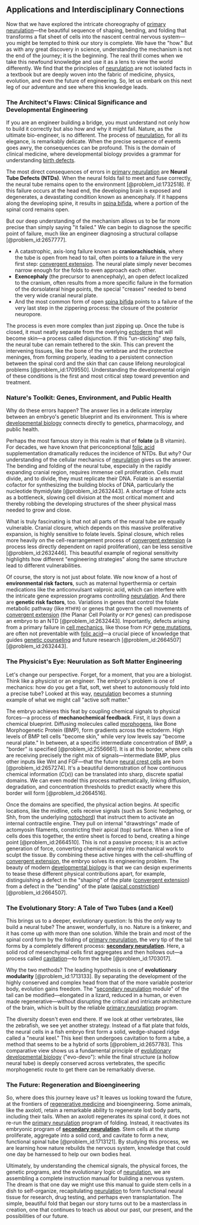 ## Applications and Interdisciplinary Connections

Now that we have explored the intricate choreography of [primary neurulation](@article_id:182830)—the beautiful sequence of shaping, bending, and folding that transforms a flat sheet of cells into the nascent central nervous system—you might be tempted to think our story is complete. We have the "how." But as with any great discovery in science, understanding the mechanism is not the end of the journey; it is the beginning. The real thrill comes when we take this newfound knowledge and use it as a lens to view the world differently. We find that the principles of [neurulation](@article_id:186542) are not isolated facts in a textbook but are deeply woven into the fabric of medicine, physics, evolution, and even the future of engineering. So, let us embark on this next leg of our adventure and see where this knowledge leads.

### The Architect's Flaws: Clinical Significance and Developmental Engineering

If you are an engineer building a bridge, you must understand not only how to build it correctly but also how and why it might fail. Nature, as the ultimate bio-engineer, is no different. The process of [neurulation](@article_id:186542), for all its elegance, is remarkably delicate. When the precise sequence of events goes awry, the consequences can be profound. This is the domain of clinical medicine, where developmental biology provides a grammar for understanding [birth defects](@article_id:266391).

The most direct consequences of errors in [primary neurulation](@article_id:182830) are **Neural Tube Defects (NTDs)**. When the neural folds fail to meet and fuse correctly, the neural tube remains open to the environment [@problem_id:1732518]. If this failure occurs at the head end, the developing brain is exposed and degenerates, a devastating condition known as anencephaly. If it happens along the developing spine, it results in [spina bifida](@article_id:274840), where a portion of the spinal cord remains open.

But our deep understanding of the mechanism allows us to be far more precise than simply saying "it failed." We can begin to diagnose the specific point of failure, much like an engineer diagnosing a structural collapse [@problem_id:2657777].
- A catastrophic, axis-long failure known as **craniorachischisis**, where the tube is open from head to tail, often points to a failure in the very first step: [convergent extension](@article_id:183018). The neural plate simply never becomes narrow enough for the folds to even approach each other.
- **Exencephaly** (the precursor to anencephaly), an open defect localized to the cranium, often results from a more specific failure in the formation of the dorsolateral hinge points, the special "creases" needed to bend the very wide cranial neural plate.
- And the most common form of open [spina bifida](@article_id:274840) points to a failure of the very last step in the zippering process: the closure of the posterior neuropore.

The process is even more complex than just zipping up. Once the tube is closed, it must neatly separate from the overlying [ectoderm](@article_id:139845) that will become skin—a process called disjunction. If this "un-sticking" step fails, the neural tube can remain tethered to the skin. This can prevent the intervening tissues, like the bone of the vertebrae and the protective meninges, from forming properly, leading to a persistent connection between the spinal cord and the skin that can cause lifelong neurological problems [@problem_id:1709550]. Understanding the developmental origin of these conditions is the first and most critical step toward prevention and treatment.

### Nature's Toolkit: Genes, Environment, and Public Health

Why do these errors happen? The answer lies in a delicate interplay between an embryo's genetic blueprint and its environment. This is where [developmental biology](@article_id:141368) connects directly to genetics, pharmacology, and public health.

Perhaps the most famous story in this realm is that of **folate** (a B vitamin). For decades, we have known that periconceptional [folic acid](@article_id:273882) supplementation dramatically reduces the incidence of NTDs. But *why*? Our understanding of the cellular mechanics of [neurulation](@article_id:186542) gives us the answer. The bending and folding of the neural tube, especially in the rapidly expanding cranial region, requires immense cell proliferation. Cells must divide, and to divide, they must replicate their DNA. Folate is an essential cofactor for synthesizing the building blocks of DNA, particularly the nucleotide thymidylate [@problem_id:2632443]. A shortage of folate acts as a bottleneck, slowing cell division at the most critical moment and thereby robbing the developing structures of the sheer physical mass needed to grow and close.

What is truly fascinating is that not all parts of the neural tube are equally vulnerable. Cranial closure, which depends on this massive proliferative expansion, is highly sensitive to folate levels. Spinal closure, which relies more heavily on the cell-rearrangement process of [convergent extension](@article_id:183018) (a process less directly dependent on rapid proliferation), can be less sensitive [@problem_id:2632446]. This beautiful example of regional sensitivity highlights how different "engineering strategies" along the same structure lead to different vulnerabilities.

Of course, the story is not just about folate. We now know of a host of **environmental risk factors**, such as maternal hyperthermia or certain medications like the anticonvulsant valproic acid, which can interfere with the intricate gene expression programs controlling [neurulation](@article_id:186542). And there are **genetic risk factors**, too. Variations in genes that control the folate metabolic pathway (like `MTHFR`) or genes that govern the cell movements of [convergent extension](@article_id:183018) (the Planar Cell Polarity or `PCP` genes) can predispose an embryo to an NTD [@problem_id:2632443]. Importantly, defects arising from a primary failure in [cell mechanics](@article_id:175698), like those from `PCP` [gene mutations](@article_id:145635), are often not preventable with [folic acid](@article_id:273882)—a crucial piece of knowledge that guides [genetic counseling](@article_id:141454) and future research [@problem_id:2664507] [@problem_id:2632443].

### The Physicist's Eye: Neurulation as Soft Matter Engineering

Let's change our perspective. Forget, for a moment, that you are a biologist. Think like a physicist or an engineer. The embryo's problem is one of mechanics: how do you get a flat, soft, wet sheet to autonomously fold into a precise tube? Looked at this way, [neurulation](@article_id:186542) becomes a stunning example of what we might call "active soft matter."

The embryo achieves this feat by coupling chemical signals to physical forces—a process of **mechanochemical feedback**.
First, it lays down a chemical blueprint. Diffusing molecules called [morphogens](@article_id:148619), like Bone Morphogenetic Protein (BMP), form gradients across the ectoderm. High levels of BMP tell cells "become skin," while very low levels say "become neural plate." In between, at a specific intermediate concentration of BMP, a "border" is specified [@problem_id:2556661]. It is at this border, where cells are receiving precisely the right mix of signals—intermediate BMP, plus other inputs like Wnt and FGF—that the future [neural crest cells](@article_id:136493) are born [@problem_id:2657274]. It's a beautiful demonstration of how continuous chemical information ($C(x)$) can be translated into sharp, discrete spatial domains. We can even model this process mathematically, linking diffusion, degradation, and concentration thresholds to predict exactly where this border will form [@problem_id:2664516].

Once the domains are specified, the physical action begins. At specific locations, like the midline, cells receive signals (such as Sonic hedgehog, or Shh, from the underlying [notochord](@article_id:260141)) that instruct them to activate an internal contractile engine. They pull on internal "drawstrings" made of actomyosin filaments, constricting their apical (top) surface. When a line of cells does this together, the entire sheet is forced to bend, creating a hinge point [@problem_id:2664510]. This is not a passive process; it is an active generation of force, converting chemical energy into mechanical work to sculpt the tissue. By combining these active hinges with the cell-shuffling of [convergent extension](@article_id:183018), the embryo solves its engineering problem. The beauty of modern [developmental biology](@article_id:141368) is that we can design experiments to tease these different physical contributions apart, for example, distinguishing a defect in the "shaping" of the plate ([convergent extension](@article_id:183018)) from a defect in the "bending" of the plate ([apical constriction](@article_id:271817)) [@problem_id:2664507].

### The Evolutionary Story: A Tale of Two Tubes (and a Keel)

This brings us to a deeper, evolutionary question: Is this the *only* way to build a neural tube? The answer, wonderfully, is no. Nature is a tinkerer, and it has come up with more than one solution. While the brain and most of the spinal cord form by the folding of [primary neurulation](@article_id:182830), the very tip of the tail forms by a completely different process: **[secondary neurulation](@article_id:186642)**. Here, a solid rod of mesenchymal cells first aggregates and then hollows out—a process called [cavitation](@article_id:139225)—to form the tube [@problem_id:1703017].

Why the two methods? The leading hypothesis is one of **evolutionary modularity** [@problem_id:1713133]. By separating the development of the highly conserved and complex head from that of the more variable posterior body, evolution gains freedom. The "[secondary neurulation](@article_id:186642) module" of the tail can be modified—elongated in a lizard, reduced in a human, or even made regenerative—without disrupting the critical and intricate architecture of the brain, which is built by the reliable [primary neurulation](@article_id:182830) program.

The diversity doesn't even end there. If we look at other vertebrates, like the zebrafish, we see yet another strategy. Instead of a flat plate that folds, the neural cells in a fish embryo first form a solid, wedge-shaped ridge called a "neural keel." This keel then undergoes cavitation to form a tube, a method that seems to be a hybrid of sorts [@problem_id:2657783]. This comparative view shows us a fundamental principle of [evolutionary developmental biology](@article_id:138026) ("evo-devo"): while the final structure (a hollow neural tube) is deeply conserved across vertebrates, the specific morphogenetic route to get there can be remarkably diverse.

### The Future: Regeneration and Bioengineering

So, where does this journey leave us? It leaves us looking toward the future, at the frontiers of [regenerative medicine](@article_id:145683) and bioengineering. Some animals, like the axolotl, retain a remarkable ability to regenerate lost body parts, including their tails. When an axolotl regenerates its spinal cord, it does not re-run the [primary neurulation](@article_id:182830) program of folding. Instead, it reactivates its embryonic program of **[secondary neurulation](@article_id:186642)**. Stem cells at the stump proliferate, aggregate into a solid cord, and cavitate to form a new, functional spinal tube [@problem_id:1713121]. By studying this process, we are learning how nature rebuilds the nervous system, knowledge that could one day be harnessed to help our own bodies heal.

Ultimately, by understanding the chemical signals, the physical forces, the genetic programs, and the evolutionary logic of [neurulation](@article_id:186542), we are assembling a complete instruction manual for building a nervous system. The dream is that one day we might use this manual to guide stem cells in a dish to self-organize, recapitulating [neurulation](@article_id:186542) to form functional neural tissue for research, drug testing, and perhaps even transplantation. The simple, beautiful fold that began our story turns out to be a masterclass in creation, one that continues to teach us about our past, our present, and the possibilities of our future.